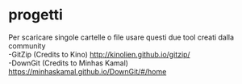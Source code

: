# progetti
Per scaricare singole cartelle o file usare questi due tool creati dalla community<br />
-GitZip (Credits to Kino) http://kinolien.github.io/gitzip/ <br />
-DownGit (Credits to Minhas Kamal) https://minhaskamal.github.io/DownGit/#/home <br />
